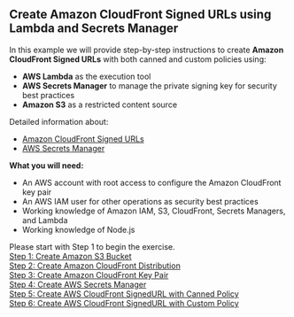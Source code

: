 ## Create Amazon CloudFront Signed URLs using Lambda and Secrets Manager

In this example we will provide step-by-step instructions to create **Amazon CloudFront Signed URLs** with both canned and custom policies using:
- **AWS Lambda** as the execution tool
- **AWS Secrets Manager** to manage the private signing key for security best practices
- **Amazon S3** as a restricted content source

Detailed information about:
- [Amazon CloudFront Signed URLs](https://docs.aws.amazon.com/AmazonCloudFront/latest/DeveloperGuide/private-content-signed-urls.html)
- [AWS Secrets Manager](https://docs.aws.amazon.com/secretsmanager/latest/userguide/intro.html)

**What you will need:**
- An AWS account with root access to configure the Amazon CloudFront key pair
- An AWS IAM user for other operations as security best practices
- Working knowledge of Amazon IAM, S3, CloudFront, Secrets Managers, and Lambda
- Working knowledge of Node.js

Please start with Step 1 to begin the exercise.    
[Step 1: Create Amazon S3 Bucket](1-Create_S3_Bucket/README.md)  
[Step 2: Create Amazon CloudFront Distribution](2-Create_CloudFront_Distribution/README.md)  
[Step 3: Create Amazon CloudFront Key Pair](3-Create_CloudFront_Keypair/README.md)  
[Step 4: Create AWS Secrets Manager](4-Create_Secrets_Manager/README.md)  
[Step 5: Create AWS CloudFront SignedURL with Canned Policy](5-Create_CloudFront_SignedURL_Canned/README.md)  
[Step 6: Create AWS CloudFront SignedURL with Custom Policy](6-Create_CloudFront_SignedURL_Custom/README.md)
